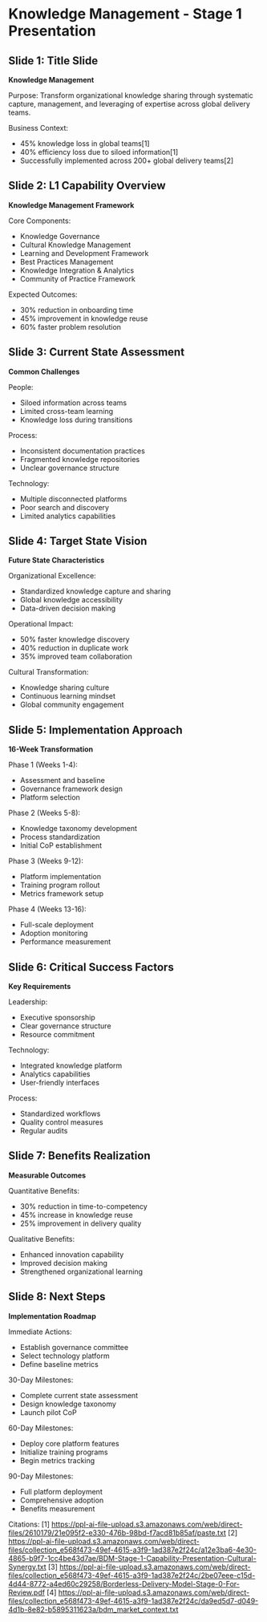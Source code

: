 # Knowledge Management - Stage 1 Presentation

## Slide 1: Title Slide
**Knowledge Management**

Purpose: Transform organizational knowledge sharing through systematic capture, management, and leveraging of expertise across global delivery teams.

Business Context:
- 45% knowledge loss in global teams[1]
- 40% efficiency loss due to siloed information[1]
- Successfully implemented across 200+ global delivery teams[2]

## Slide 2: L1 Capability Overview
**Knowledge Management Framework**

Core Components:
- Knowledge Governance
- Cultural Knowledge Management
- Learning and Development Framework
- Best Practices Management
- Knowledge Integration & Analytics
- Community of Practice Framework

Expected Outcomes:
- 30% reduction in onboarding time
- 45% improvement in knowledge reuse
- 60% faster problem resolution

## Slide 3: Current State Assessment
**Common Challenges**

People:
- Siloed information across teams
- Limited cross-team learning
- Knowledge loss during transitions

Process:
- Inconsistent documentation practices
- Fragmented knowledge repositories
- Unclear governance structure

Technology:
- Multiple disconnected platforms
- Poor search and discovery
- Limited analytics capabilities

## Slide 4: Target State Vision
**Future State Characteristics**

Organizational Excellence:
- Standardized knowledge capture and sharing
- Global knowledge accessibility
- Data-driven decision making

Operational Impact:
- 50% faster knowledge discovery
- 40% reduction in duplicate work
- 35% improved team collaboration

Cultural Transformation:
- Knowledge sharing culture
- Continuous learning mindset
- Global community engagement

## Slide 5: Implementation Approach
**16-Week Transformation**

Phase 1 (Weeks 1-4):
- Assessment and baseline
- Governance framework design
- Platform selection

Phase 2 (Weeks 5-8):
- Knowledge taxonomy development
- Process standardization
- Initial CoP establishment

Phase 3 (Weeks 9-12):
- Platform implementation
- Training program rollout
- Metrics framework setup

Phase 4 (Weeks 13-16):
- Full-scale deployment
- Adoption monitoring
- Performance measurement

## Slide 6: Critical Success Factors
**Key Requirements**

Leadership:
- Executive sponsorship
- Clear governance structure
- Resource commitment

Technology:
- Integrated knowledge platform
- Analytics capabilities
- User-friendly interfaces

Process:
- Standardized workflows
- Quality control measures
- Regular audits

## Slide 7: Benefits Realization
**Measurable Outcomes**

Quantitative Benefits:
- 30% reduction in time-to-competency
- 45% increase in knowledge reuse
- 25% improvement in delivery quality

Qualitative Benefits:
- Enhanced innovation capability
- Improved decision making
- Strengthened organizational learning

## Slide 8: Next Steps
**Implementation Roadmap**

Immediate Actions:
- Establish governance committee
- Select technology platform
- Define baseline metrics

30-Day Milestones:
- Complete current state assessment
- Design knowledge taxonomy
- Launch pilot CoP

60-Day Milestones:
- Deploy core platform features
- Initialize training programs
- Begin metrics tracking

90-Day Milestones:
- Full platform deployment
- Comprehensive adoption
- Benefits measurement

Citations:
[1] https://ppl-ai-file-upload.s3.amazonaws.com/web/direct-files/2610179/21e095f2-e330-476b-98bd-f7acd81b85af/paste.txt
[2] https://ppl-ai-file-upload.s3.amazonaws.com/web/direct-files/collection_e568f473-49ef-4615-a3f9-1ad387e2f24c/a12e3ba6-4e30-4865-b9f7-1cc4be43d7ae/BDM-Stage-1-Capability-Presentation-Cultural-Synergy.txt
[3] https://ppl-ai-file-upload.s3.amazonaws.com/web/direct-files/collection_e568f473-49ef-4615-a3f9-1ad387e2f24c/2be07eee-c15d-4d44-8772-a4ed60c29258/Borderless-Delivery-Model-Stage-0-For-Review.pdf
[4] https://ppl-ai-file-upload.s3.amazonaws.com/web/direct-files/collection_e568f473-49ef-4615-a3f9-1ad387e2f24c/da9ed5d7-d049-4d1b-8e82-b5895311623a/bdm_market_context.txt